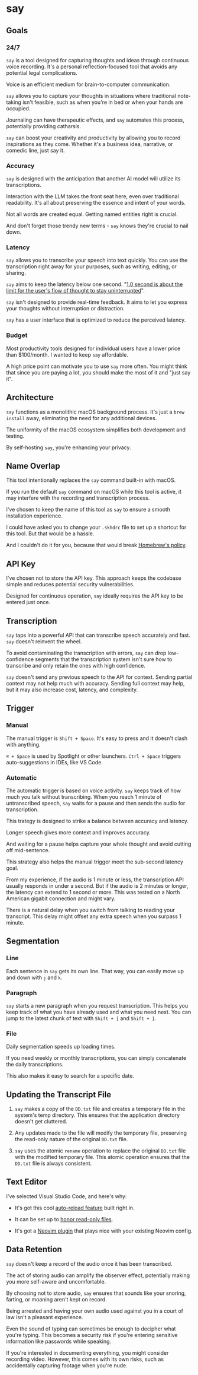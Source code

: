 # say

## Goals

### 24/7

`say` is a tool designed for capturing thoughts and ideas through continuous voice recording. It's a personal reflection-focused tool that avoids any potential legal complications.

Voice is an efficient medium for brain-to-computer communication.

`say` allows you to capture your thoughts in situations where traditional note-taking isn't feasible, such as when you're in bed or when your hands are occupied.

Journaling can have therapeutic effects, and `say` automates this process, potentially providing catharsis.

`say` can boost your creativity and productivity by allowing you to record inspirations as they come. Whether it's a business idea, narrative, or comedic line, just say it.

### Accuracy

`say` is designed with the anticipation that another AI model will utilize its transcriptions.

Interaction with the LLM takes the front seat here, even over traditional readability. It's all about preserving the essence and intent of your words.

Not all words are created equal. Getting named entities right is crucial.

And don't forget those trendy new terms - `say` knows they're crucial to nail down.

### Latency

`say` allows you to transcribe your speech into text quickly. You can use the transcription right away for your purposes, such as writing, editing, or sharing.

`say` aims to keep the latency below one second. "[1.0 second is about the limit for the user's flow of thought to stay uninterrupted](https://www.nngroup.com/articles/response-times-3-important-limits/#:~:text=1.0%20second%20is%20about%20the%20limit%20for%20the%20user's%20flow%20of%20thought%20to%20stay%20uninterrupted)".

`say` isn't designed to provide real-time feedback. It aims to let you express your thoughts without interruption or distraction.

`say` has a user interface that is optimized to reduce the perceived latency.

### Budget

Most productivity tools designed for individual users have a lower price than $100/month. I wanted to keep `say` affordable.

A high price point can motivate you to use `say` more often. You might think that since you are paying a lot, you should make the most of it and "just say it".

## Architecture

`say` functions as a monolithic macOS background process. It's just a `brew install` away, eliminating the need for any additional devices.

The uniformity of the macOS ecosystem simplifies both development and testing.

By self-hosting `say`, you're enhancing your privacy.

## Name Overlap

This tool intentionally replaces the `say` command built-in with macOS.

If you run the default `say` command on macOS while this tool is active, it may interfere with the recording and transcription process.

I've chosen to keep the name of this tool as `say` to ensure a smooth installation experience.

I could have asked you to change your `.skhdrc` file to set up a shortcut for this tool. But that would be a hassle.

And I couldn't do it for you, because that would break [Homebrew's policy](https://docs.brew.sh/Homebrew-and-Python#:~:text=homebrew%20has%20a%20strict%20policy%20never%20to%20write%20stuff%20outside%20of%20the%20brew%20--prefix).

## API Key

I've chosen not to store the API key. This approach keeps the codebase simple and reduces potential security vulnerabilities.

Designed for continuous operation, `say` ideally requires the API key to be entered just once.

## Transcription

`say` taps into a powerful API that can transcribe speech accurately and fast. `say` doesn't reinvent the wheel.

To avoid contaminating the transcription with errors, `say` can drop low-confidence segments that the transcription system isn't sure how to transcribe and only retain the ones with high confidence.

`say` doesn't send any previous speech to the API for context. Sending partial context may not help much with accuracy. Sending full context may help, but it may also increase cost, latency, and complexity.

## Trigger

### Manual

The manual trigger is `Shift + Space`. It's easy to press and it doesn't clash with anything.

`⌘ + Space` is used by Spotlight or other launchers. `Ctrl + Space` triggers auto-suggestions in IDEs, like VS Code.

### Automatic

The automatic trigger is based on voice activity. `say` keeps track of how much you talk without transcribing. When you reach 1 minute of untranscribed speech, `say` waits for a pause and then sends the audio for transcription.

This trategy is designed to strike a balance between accuracy and latency.

Longer speech gives more context and improves accuracy.

And waiting for a pause helps capture your whole thought and avoid cutting off mid-sentence.

This strategy also helps the manual trigger meet the sub-second latency goal. 

From my experience, if the audio is 1 minute or less, the transcription API usually responds in under a second. But if the audio is 2 minutes or longer, the latency can extend to 1 second or more. This was tested on a North American gigabit connection and might vary.

There is a natural delay when you switch from talking to reading your transcript. This delay might offset any extra speech when you surpass 1 minute.

## Segmentation

### Line

Each sentence in `say` gets its own line. That way, you can easily move up and down with `j` and `k`.

### Paragraph

`say` starts a new paragraph when you request transcription. This helps you keep track of what you have already used and what you need next. You can jump to the latest chunk of text with `Shift + [` and `Shift + ]`.

### File

Daily segmentation speeds up loading times.

If you need weekly or monthly transcriptions, you can simply concatenate the daily transcriptions.

This also makes it easy to search for a specific date.

## Updating the Transcript File

1. `say` makes a copy of the `DD.txt` file and creates a temporary file in the system's temp directory. This ensures that the application directory doesn't get cluttered.

1. Any updates made to the file will modify the temporary file, preserving the read-only nature of the original `DD.txt` file.

1. `say` uses the atomic `rename` operation to replace the original `DD.txt` file with the modified temporary file. This atomic operation ensures that the `DD.txt` file is always consistent.

## Text Editor

I've selected Visual Studio Code, and here's why:

- It's got this cool [auto-reload feature](https://stackoverflow.com/questions/30078077/visual-studio-code-auto-refresh-file-changes#:~:text=vscode%20will%20never%20refresh%20the%20file%20if%20you%20have%20changes%20in%20that%20file%20that%20are%20not%20saved%20to%20disk.%20however%2C%20if%20the%20file%20is%20open%20and%20does%20not%20have%20changes%2C%20it%20will%20replace%20with%20the%20changes%20on%20disk%2C%20that%20is%20true.) built right in.

- It can be set up to [honor read-only files](https://code.visualstudio.com/docs/getstarted/settings#:~:text=//%20Marks%20files%20as%20readonly%20when%20their%20file%20permissions%20indicate%20as%20such.%20This%20can%20be%20overridden%20via%20%60files.readonlyInclude%60%20and%20%60files.readonlyExclude%60%20settings.%0A%20%20%22files.readonlyFromPermissions%22%3A%20false%2C).

- It's got a [Neovim plugin](https://github.com/vscode-neovim/vscode-neovim#neovim-configuration) that plays nice with your existing Neovim config.

## Data Retention

`say` doesn't keep a record of the audio once it has been transcribed.

The act of storing audio can amplify the observer effect, potentially making you more self-aware and uncomfortable.

By choosing not to store audio, `say` ensures that sounds like your snoring, farting, or moaning aren't kept on record.

Being arrested and having your own audio used against you in a court of law isn't a pleasant experience.

Even the sound of typing can sometimes be enough to decipher what you're typing. This becomes a security risk if you're entering sensitive information like passwords while speaking.

If you're interested in documenting everything, you might consider recording video. However, this comes with its own risks, such as accidentally capturing footage when you're nude.
